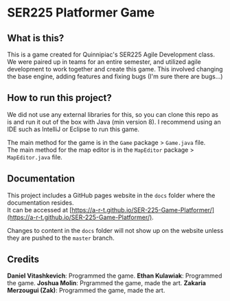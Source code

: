# SER225 Platformer Game

## What is this?
This is a game created for Quinnipiac's SER225 Agile Development class.
We were paired up in teams for an entire semester, and utilized agile development to work together and create this game.
This involved changing the base engine, adding features and fixing bugs (I'm sure there are bugs...)

## How to run this project?
We did not use any external libraries for this, so you can clone this repo as is and run it out of the box with Java (min version 8).
I recommend using an IDE such as IntelliJ or Eclipse to run this game.

The main method for the game is in the `Game` package > `Game.java` file.<br>
The main method for the map editor is in the `MapEditor` package > `MapEditor.java` file.

## Documentation
This project includes a GitHub pages website in the `docs` folder where the documentation resides.<br>
It can be accessed at [https://a-r-t.github.io/SER-225-Game-Platformer/](https://a-r-t.github.io/SER-225-Game-Platformer/).

Changes to content in the `docs` folder will not show up on the website unless they are pushed to the `master` branch.

## Credits
**Daniel Vitashkevich**: Programmed the game. 
**Ethan Kulawiak**: Programmed the game.
**Joshua Molin**: Prgrammed the game, made the art.
**Zakaria Merzougui (Zak)**: Programmed the game, made the art.